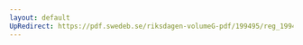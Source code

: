 ```yaml
---
layout: default
UpRedirect: https://pdf.swedeb.se/riksdagen-volumeG-pdf/199495/reg_199495_SoU/reg_199495_SoU_0005.pdf
---
```

